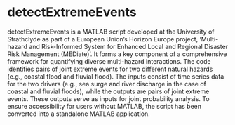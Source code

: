 # detectExtremeEvents
detectExtremeEvents is a MATLAB script developed at the University of Strathclyde as part of a European Union’s Horizon Europe project, ‘Multi-hazard and Risk-Informed System for Enhanced Local and Regional Disaster Risk Management (MEDiate)’. It forms a key component of a comprehensive framework for quantifying diverse multi-hazard interactions. The code identifies pairs of joint extreme events for two different natural hazards (e.g., coastal flood and fluvial flood). The inputs consist of time series data for the two drivers (e.g., sea surge and river discharge in the case of coastal and fluvial floods), while the outputs are pairs of joint extreme events. These outputs serve as inputs for joint probability analysis. To ensure accessibility for users without MATLAB, the script has been converted into a standalone MATLAB application.
